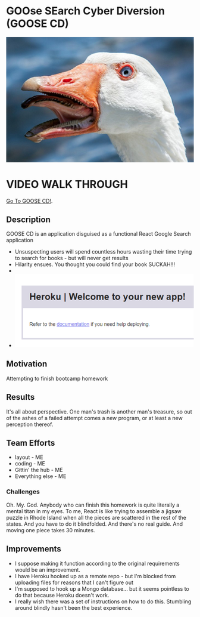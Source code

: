 # GOOse SEarch Cyber Diversion (GOOSE CD)
![GOOSE CD](https://raw.githubusercontent.com/wattskimzey/googlesearch/master/rundagoogle/images/goose.jpg)

# VIDEO WALK THROUGH
[Go To GOOSE CD!](https://drive.google.com/file/d/1pQrqWTIJ8V88o5sW6bZLgx_thzCRBB4G/view).

## Description
GOOSE CD is an application disguised as a functional React Google Search application
* Unsuspecting users will spend countless hours wasting their time trying to search for books - but will never get results
* Hilarity ensues. You thought you could find your book SUCKAH!!!
* 
* ![SUCKAH](https://raw.githubusercontent.com/wattskimzey/googlesearch/master/rundagoogle/images/suckah.PNG)

## Motivation
Attempting to finish bootcamp homework

## Results
It's all about perspective.  One man's trash is another man's treasure, so out of the ashes of a failed attempt comes a new program, or at least a new perception thereof.  

## Team Efforts
* layout - ME
* coding - ME
* Gittin' the hub - ME
* Everything else - ME

### Challenges
Oh. My. God.  Anybody who can finish this homework is quite literally a mental titan in my eyes. To me, React is like trying to assemble a jigsaw puzzle in Rhode Island when all the pieces are scattered in the rest of the states.  And you have to do it blindfolded.  And there's no real guide.  And moving one piece takes 30 minutes.  

## Improvements
* I suppose making it function according to the original requirements would be an improvement.
* I have Heroku hooked up as a remote repo - but I'm blocked from uploading files for reasons that I can't figure out
* I'm supposed to hook up a Mongo database... but it seems pointless to do that because Heroku doesn't work. 
* I really wish there was a set of instructions on how to do this.  Stumbling around blindly hasn't been the best experience.  

